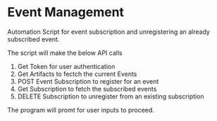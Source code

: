 # Event Management
Automation Script for event subscription and unregistering an already subscribed event. 

The script will make the below API calls 

  1. Get Token for user authentication
  2. Get Artifacts to fectch the current Events 
  3. POST Event Subscription to register for an event
  4. Get Subscription to fetch the subscribed events
  5. DELETE Subscription to unregister from an existing subscription
  
 
 The program will promt for user inputs to proceed.
